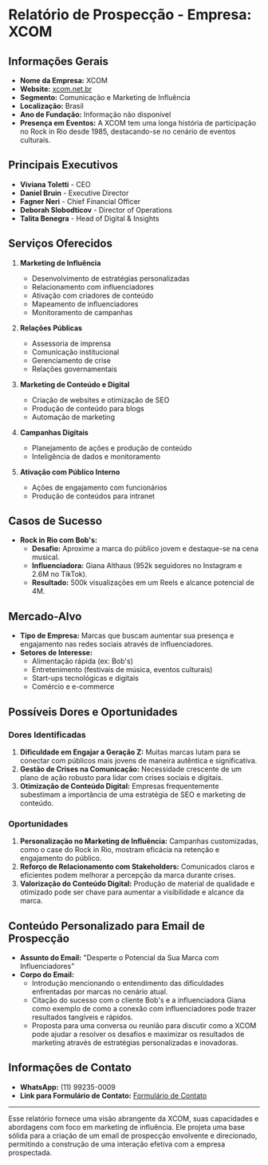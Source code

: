 # Relatório de Prospecção - Empresa: XCOM

## Informações Gerais
- **Nome da Empresa:** XCOM
- **Website:** [xcom.net.br](http://www.xcom.net.br)
- **Segmento:** Comunicação e Marketing de Influência
- **Localização:** Brasil
- **Ano de Fundação:** Informação não disponível
- **Presença em Eventos:** A XCOM tem uma longa história de participação no Rock in Rio desde 1985, destacando-se no cenário de eventos culturais.

## Principais Executivos
- **Viviana Toletti** - CEO
- **Daniel Bruin** - Executive Director
- **Fagner Neri** - Chief Financial Officer
- **Deborah Slobodticov** - Director of Operations
- **Talita Benegra** - Head of Digital & Insights

## Serviços Oferecidos
1. **Marketing de Influência**
   - Desenvolvimento de estratégias personalizadas
   - Relacionamento com influenciadores
   - Ativação com criadores de conteúdo
   - Mapeamento de influenciadores
   - Monitoramento de campanhas

2. **Relações Públicas**
   - Assessoria de imprensa
   - Comunicação institucional
   - Gerenciamento de crise
   - Relações governamentais

3. **Marketing de Conteúdo e Digital**
   - Criação de websites e otimização de SEO
   - Produção de conteúdo para blogs
   - Automação de marketing

4. **Campanhas Digitais**
   - Planejamento de ações e produção de conteúdo
   - Inteligência de dados e monitoramento

5. **Ativação com Público Interno**
   - Ações de engajamento com funcionários
   - Produção de conteúdos para intranet

## Casos de Sucesso
- **Rock in Rio com Bob's:**
  - **Desafio:** Aproxime a marca do público jovem e destaque-se na cena musical.
  - **Influenciadora:** Giana Althaus (952k seguidores no Instagram e 2.6M no TikTok).
  - **Resultado:** 500k visualizações em um Reels e alcance potencial de 4M.

## Mercado-Alvo
- **Tipo de Empresa:** Marcas que buscam aumentar sua presença e engajamento nas redes sociais através de influenciadores.
- **Setores de Interesse:**
  - Alimentação rápida (ex: Bob's)
  - Entretenimento (festivais de música, eventos culturais)
  - Start-ups tecnológicas e digitais
  - Comércio e e-commerce

## Possíveis Dores e Oportunidades
### Dores Identificadas
1. **Dificuldade em Engajar a Geração Z:** Muitas marcas lutam para se conectar com públicos mais jovens de maneira autêntica e significativa.
2. **Gestão de Crises na Comunicação:** Necessidade crescente de um plano de ação robusto para lidar com crises sociais e digitais.
3. **Otimização de Conteúdo Digital:** Empresas frequentemente subestimam a importância de uma estratégia de SEO e marketing de conteúdo.

### Oportunidades
1. **Personalização no Marketing de Influência:** Campanhas customizadas, como o case do Rock in Rio, mostram eficácia na retenção e engajamento do público.
2. **Reforço de Relacionamento com Stakeholders:** Comunicados claros e eficientes podem melhorar a percepção da marca durante crises.
3. **Valorização do Conteúdo Digital:** Produção de material de qualidade e otimizado pode ser chave para aumentar a visibilidade e alcance da marca.

## Conteúdo Personalizado para Email de Prospecção
- **Assunto do Email:** "Desperte o Potencial da Sua Marca com Influenciadores"
- **Corpo do Email:**
  - Introdução mencionando o entendimento das dificuldades enfrentadas por marcas no cenário atual.
  - Citação do sucesso com o cliente Bob's e a influenciadora Giana como exemplo de como a conexão com influenciadores pode trazer resultados tangíveis e rápidos.
  - Proposta para uma conversa ou reunião para discutir como a XCOM pode ajudar a resolver os desafios e maximizar os resultados de marketing através de estratégias personalizadas e inovadoras.

## Informações de Contato
- **WhatsApp:** (11) 99235-0009
- **Link para Formulário de Contato:** [Formulário de Contato](https://xcom.net.br/en/contact/)

---

Esse relatório fornece uma visão abrangente da XCOM, suas capacidades e abordagens com foco em marketing de influência. Ele projeta uma base sólida para a criação de um email de prospecção envolvente e direcionado, permitindo a construção de uma interação efetiva com a empresa prospectada.